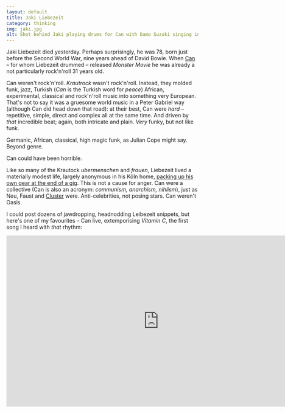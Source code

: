 ```yaml
---
layout: default
title: Jaki Liebezeit
category: thinking
img: jaki.jpg
alt: Shot behind Jaki playing drums for Can with Damo Suzuki singing in front.
---
```


Jaki Liebezeit died yesterday. Perhaps surprisingly, he was 78, born just before the Second World War, nine years ahead of David Bowie. When [Can](https://en.wikipedia.org/wiki/Can_(band)) &#8211; for whom Liebezeit drummed &#8211; released <cite>Monster Movie</cite> he was already a not particularly rock'n'roll 31 years old.

Can weren't rock'n'roll. <i>Krautrock</i> wasn't rock'n'roll. Instead, they molded funk, jazz, Turkish (<i>Can</i> is the Turkish word for <i>peace</i>) African, experimental, classical and rock'n'roll music into something very European. That's not to say it was a gruesome world music in a Peter Gabriel way (although Can did head down that road): at their best, Can were _hard_ &#8211; repetitive, simple, direct and complex all at the same time. And driven by _that_ incredible beat; again, both intricate and plain. _Very_ funky, but not like funk.

Germanic, African, classical, high magic funk, as Julian Cope might say. Beyond genre.

Can could have been horrible.

Like so many of the Krautock <i>ubermenschen</i> and <i>frauen</i>, Liebezeit lived a materially modest life, largely anonymous in his Köln home, [packing up his own gear at the end of a gig](https://www.theguardian.com/music/musicblog/2017/jan/23/can-jaki-liebezeit-drummer-krautrock). This is not a cause for anger. Can were a collective (Can is also an acronym: _communism, anarchism, nihlism_), just as Neu, Faust and [Cluster](/2015/07/moebius-schlage/) were. Anti-celebrities, not posing stars. Can weren't Oasis.

I could post dozens of jawdropping, headnodding Leibezeit snippets, but here's one of my favourites &#8211; Can live, extemporising <cite>Vitamin C</cite>, the first song I heard with _that_ rhythm:

<div class="constrain">

<iframe width="800" height="450" src="https://www.youtube.com/embed/QAhTMkXAPUk?rel=0&amp;controls=0&amp;showinfo=0" frameborder="0" allowfullscreen></iframe>

</div>
